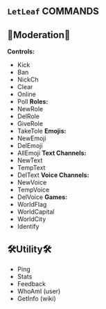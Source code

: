 ## `LetLeaf` COMMANDS
## 👑Moderation👑
**Controls:**
  - Kick
  - Ban
  - NickCh
  - Clear
  - Online
  - Poll
**Roles:**
  - NewRole
  - DelRole
  - GiveRole
  - TakeTole
**Emojis:**
  - NewEmoji
  - DelEmoji
  - AllEmoji
**Text Channels:**
  - NewText
  - TempText
  - DelText
**Voice Channels:**
  - NewVoice
  - TempVoice
  - DelVoice
**Games:**
  - WorldFlag
  - WorldCapital
  - WorldCity
  - Identify

## 🛠️Utility🛠️
- Ping
- Stats
- Feedback
- WhoAmI (user)
- GetInfo (wiki)
